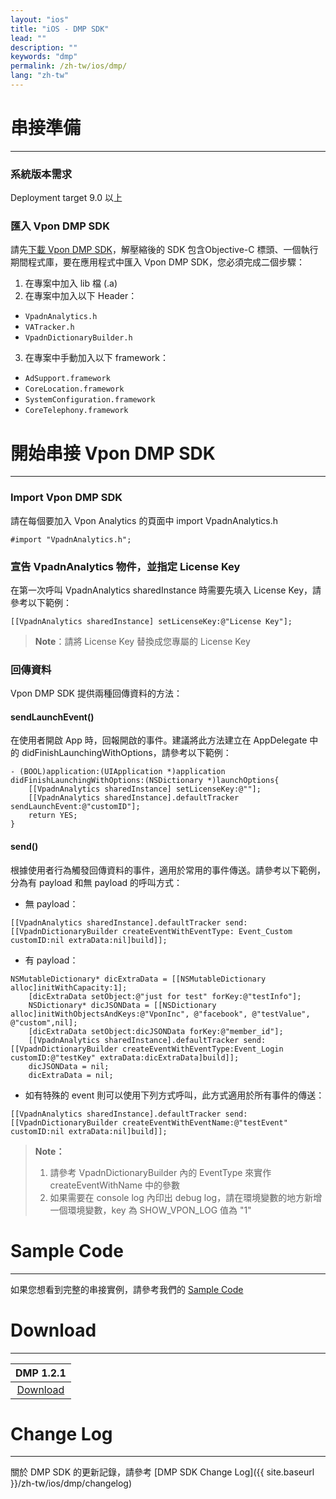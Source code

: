 ```yaml
---
layout: "ios"
title: "iOS - DMP SDK"
lead: ""
description: ""
keywords: "dmp"
permalink: /zh-tw/ios/dmp/
lang: "zh-tw"
---
```


# 串接準備
---

### 系統版本需求
Deployment target 9.0 以上

### 匯入 Vpon DMP SDK 
請先[下載 Vpon DMP SDK]({{site.dnldurl}}/vpadn-dmp-iOS-1.2.0-9ba172b.tar.gz)，解壓縮後的 SDK 包含Objective-C 標頭、一個執行期間程式庫，要在應用程式中匯入 Vpon DMP SDK，您必須完成二個步驟：

1. 在專案中加入 lib 檔 (.a)
2. 在專案中加入以下 Header：
* `VpadnAnalytics.h`
* `VATracker.h`
* `VpadnDictionaryBuilder.h`
3. 在專案中手動加入以下 framework：
* `AdSupport.framework`
* `CoreLocation.framework`
* `SystemConfiguration.framework`
* `CoreTelephony.framework`

# 開始串接 Vpon DMP SDK
---

### Import Vpon DMP SDK

請在每個要加入 Vpon Analytics 的頁面中 import VpadnAnalytics.h

```objc
#import "VpadnAnalytics.h";
```

### 宣告 VpadnAnalytics 物件，並指定 License Key

在第一次呼叫 VpadnAnalytics sharedInstance 時需要先填入 License Key，請參考以下範例：

```objc
[[VpadnAnalytics sharedInstance] setLicenseKey:@"License Key"];
```
> **Note**：請將 License Key 替換成您專屬的 License Key


### 回傳資料
Vpon DMP SDK 提供兩種回傳資料的方法：

#### sendLaunchEvent()
在使用者開啟 App 時，回報開啟的事件。建議將此方法建立在 AppDelegate 中的 didFinishLaunchingWithOptions，請參考以下範例：

```objc
- (BOOL)application:(UIApplication *)application didFinishLaunchingWithOptions:(NSDictionary *)launchOptions{
    [[VpadnAnalytics sharedInstance] setLicenseKey:@""];
    [[VpadnAnalytics sharedInstance].defaultTracker sendLaunchEvent:@"customID"];
    return YES;
}
```

#### send()
根據使用者行為觸發回傳資料的事件，適用於常用的事件傳送。請參考以下範例，分為有 payload 和無 payload 的呼叫方式：

* 無 payload：

```objc
[[VpadnAnalytics sharedInstance].defaultTracker send:[[VpadnDictionaryBuilder createEventWithEventType: Event_Custom customID:nil extraData:nil]build]];
```

* 有 payload：

```objc
NSMutableDictionary* dicExtraData = [[NSMutableDictionary alloc]initWithCapacity:1];
    [dicExtraData setObject:@"just for test" forKey:@"testInfo"];
    NSDictionary* dicJSONData = [[NSDictionary alloc]initWithObjectsAndKeys:@"VponInc", @"facebook", @"testValue", @"custom",nil];
    [dicExtraData setObject:dicJSONData forKey:@"member_id"];
    [[VpadnAnalytics sharedInstance].defaultTracker send:[[VpadnDictionaryBuilder createEventWithEventType:Event_Login customID:@"testKey" extraData:dicExtraData]build]];
    dicJSONData = nil;
    dicExtraData = nil;
```

* 如有特殊的 event 則可以使用下列方式呼叫，此方式適用於所有事件的傳送：

```objc
[[VpadnAnalytics sharedInstance].defaultTracker send:[[VpadnDictionaryBuilder createEventWithEventName:@"testEvent" customID:nil extraData:nil]build]];
```

> **Note：**
>
> 1. 請參考 VpadnDictionaryBuilder 內的 EventType 來實作 createEventWithName 中的參數
> 2. 如果需要在 console log 內印出 debug log，請在環境變數的地方新增一個環境變數，key 為 SHOW_VPON_LOG 值為 "1"


# Sample Code
---
如果您想看到完整的串接實例，請參考我們的 [Sample Code](https://github.com/vpon-sdk/Vpon-iOS-Analytics)

# Download
---

|DMP 1.2.1|
|:-------:|
|[Download]({{site.dnldurl}}/vpadn-dmp-iOS-1.2.1-146c03b.tar.gz)|

# Change Log
---
關於 DMP SDK 的更新記錄，請參考 [DMP SDK Change Log]({{ site.baseurl }}/zh-tw/ios/dmp/changelog)

